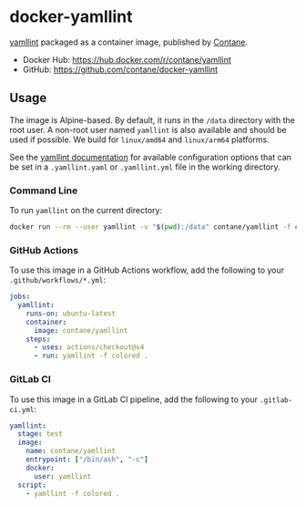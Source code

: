 # docker-yamllint

[yamllint](https://github.com/adrienverge/yamllint) packaged as a container
image, published by [Contane](https://contane.net).

- Docker Hub: https://hub.docker.com/r/contane/yamllint
- GitHub: https://github.com/contane/docker-yamllint

## Usage

The image is Alpine-based. By default, it runs in the `/data` directory with
the root user. A non-root user named `yamllint` is also available and should
be used if possible. We build for `linux/amd64` and `linux/arm64` platforms.

See the [yamllint documentation](https://yamllint.readthedocs.io/en/stable/configuration.html)
for available configuration options that can be set in a `.yamllint.yaml` or
`.yamllint.yml` file in the working directory.

### Command Line

To run `yamllint` on the current directory:

```sh
docker run --rm --user yamllint -v "$(pwd):/data" contane/yamllint -f colored .
```

### GitHub Actions

To use this image in a GitHub Actions workflow, add the following to your `.github/workflows/*.yml`:

```yaml
jobs:
  yamllint:
    runs-on: ubuntu-latest
    container:
      image: contane/yamllint
    steps:
      - uses: actions/checkout@v4
      - run: yamllint -f colored .
```

### GitLab CI

To use this image in a GitLab CI pipeline, add the following to your `.gitlab-ci.yml`:

```yaml
yamllint:
  stage: test
  image:
    name: contane/yamllint
    entrypoint: ["/bin/ash", "-c"]
    docker:
      user: yamllint
  script:
    - yamllint -f colored .
```
